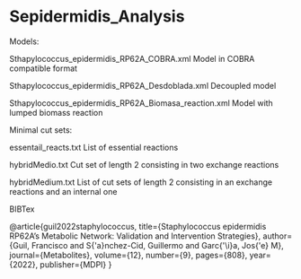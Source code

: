 # Sepidermidis_Analysis

Models:

Sthapylococcus_epidermidis_RP62A_COBRA.xml                  Model in COBRA compatible format

Sthapylococcus_epidermidis_RP62A_Desdoblada.xml             Decoupled model

Sthapylococcus_epidermidis_RP62A_Biomasa_reaction.xml       Model with lumped biomass reaction

Minimal cut sets:


essentail_reacts.txt                                        List of essential reactions

hybridMedio.txt                                             Cut set of length 2 consisting in two exchange reactions

hybridMedium.txt                                            List of cut sets of length 2 consisting in an exchange reactions and an internal one

BIBTex

@article{guil2022staphylococcus,
  title={Staphylococcus epidermidis RP62A’s Metabolic Network: Validation and Intervention Strategies},
  author={Guil, Francisco and S{\'a}nchez-Cid, Guillermo and Garc{\'\i}a, Jos{\'e} M},
  journal={Metabolites},
  volume={12},
  number={9},
  pages={808},
  year={2022},
  publisher={MDPI}
}

